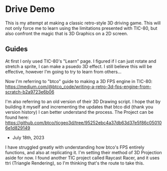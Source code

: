 # Drive Demo #

This is my attempt at making a classic retro-style 3D driving game. This will not only force me to learn using the limitations presented with TIC-80, but also confront the magic that is 3D Graphics on a 2D screen.

## Guides ##

At first I only used TIC-80's "Learn" page. I figured if I can just rotate and stretch a sprite, I can make a psuedo 3D effect. I still believe this will be effective, however I'm going to try to learn from others... 

Now I'm referring to "btco" guide to making a 3D FPS engine in TIC-80: https://medium.com/@btco_code/writing-a-retro-3d-fps-engine-from-scratch-b2a9723e6b06

I'm also referring to an old version of their 3D Drawing script. I hope that by building it myself and incrementing the updates that btco did (thank you version history) I can better understand the process. The Project can be found here: https://github.com/btco/ticgeo3d/tree/95252ebc4a37db63d37e5f86c050106e1d829149

- July 18th, 2023

I have struggled greatly with understanding how btco's FPS entirely functions, and also at replicating it. I'm setting their method of 3D Projection aside for now. I found another TIC project called Raycast Racer, and it uses ttri (Triangle Rendering), so I'm thinking that's the route to take this.

